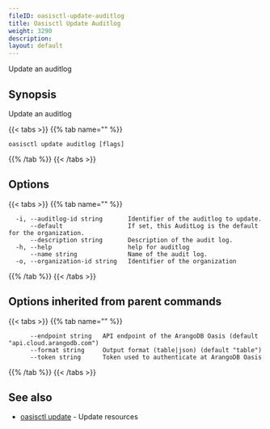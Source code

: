 ```yaml
---
fileID: oasisctl-update-auditlog
title: Oasisctl Update Auditlog
weight: 3290
description: 
layout: default
---
```

Update an auditlog

## Synopsis

Update an auditlog

{{< tabs >}}
{{% tab name="" %}}
```
oasisctl update auditlog [flags]
```
{{% /tab %}}
{{< /tabs >}}

## Options

{{< tabs >}}
{{% tab name="" %}}
```
  -i, --auditlog-id string       Identifier of the auditlog to update.
      --default                  If set, this AuditLog is the default for the organization.
      --description string       Description of the audit log.
  -h, --help                     help for auditlog
      --name string              Name of the audit log.
  -o, --organization-id string   Identifier of the organization
```
{{% /tab %}}
{{< /tabs >}}

## Options inherited from parent commands

{{< tabs >}}
{{% tab name="" %}}
```
      --endpoint string   API endpoint of the ArangoDB Oasis (default "api.cloud.arangodb.com")
      --format string     Output format (table|json) (default "table")
      --token string      Token used to authenticate at ArangoDB Oasis
```
{{% /tab %}}
{{< /tabs >}}

## See also

* [oasisctl update]()	 - Update resources

